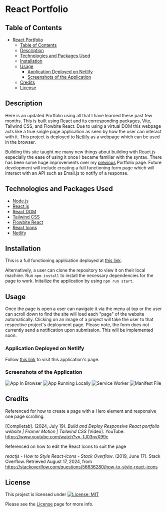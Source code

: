 # React Portfolio

## Table of Contents

- [React Portfolio](#react-portfolio)
  - [Table of Contents](#table-of-contents)
  - [Description](#description)
  - [Technologies and Packages Used](#technologies-and-packages-used)
  - [Installation](#installation)
  - [Usage](#usage)
    - [Application Deployed on Netlify](#application-deployed-on-netlify)
    - [Screenshots of the Application](#screenshots-of-the-application)
  - [Credits](#credits)
  - [License](#license)

## Description

Here is an updated Portfolio using all that I have learned these past few months. This is built using React and its corresponding packages, Vite, Tailwind CSS, and Flowbite React. Due to using a virtual DOM this webpage acts like a true single page application as seen by how the user can interact with it. This project is deployed to [Netlify](https://www.netlify.com/) as a webpage which can be used in the browser.

Building this site taught me many new things about building with React.js especially the ease of using it once I became familiar with the syntax. There has been some huge improvements over my [previous](https://github.com/EXCervantes/portfolio-page) Portfolio page. Future development will include creating a full functioning form page which will interact with an API such as Email.js to notify of a response.

## Technologies and Packages Used

- [Node.js](https://nodejs.org/en)
- [React.js](https://react.dev/)
- [React DOM](https://www.npmjs.com/package/react-dom)
- [Tailwind CSS](https://tailwindcss.com/)
- [Flowbite React](https://flowbite-react.com/docs/getting-started/introduction)
- [React Icons](https://www.npmjs.com/package/react-icons)
- [Netlify](https://www.netlify.com/)

## Installation

This is a full functioning application deployed at [this link](https://edwardo-cervantes-portfolio.netlify.app/).

Alternatively, a user can clone the repository to view it on their local machine. Run `npm install` to install the necessary dependencies for the page to work. Initailize the application by using `npm run start`.

## Usage

Once the page is open a user can navigate it via the menu at top or the user can scroll down to find the site will load each "page" of the website automatically. Clicking on an image of a project will take the user to that respective project's deployment page. Please note, the form does not currently send a notification upon submission. This will be implemented soon.

### Application Deployed on Netlify

Follow [this link](https://edwardo-cervantes-portfolio.netlify.app/) to visit this application's page.

### Screenshots of the Application

![App In Browser](images/jate-pwa-screen1.jpg)
![App Running Locally](images/jate-pwa-screen2.jpg)
![Service Worker](images/jate-pwa-screen3.jpg)
![Manifest File](images/jate-pwa-screen4.jpg)

## Credits

Referenced for how to create a page with a Hero element and responsive one page scrolling.

\[Compiletab\]. (2024, July 19). _Build and Deploy Responsive React portfolio website | Framer Motion | Tailwind CSS_ \[Video\]. YouTube. https://www.youtube.com/watch?v=-TJ03nvX99c

Referenced on how to edit the React Icons to suit the page

_reactjs - How to Style React-Icons - Stack Overflow_. (2019, June 17). Stack Overflow. Retrieved August 17, 2024, from https://stackoverflow.com/questions/56636280/how-to-style-react-icons
  
## License

This project is licensed under [![License: MIT](https://img.shields.io/badge/License-MIT-yellow.svg)](https://opensource.org/licenses/MIT)

Please see the [License](https://opensource.org/licenses/MIT) page for more info.
